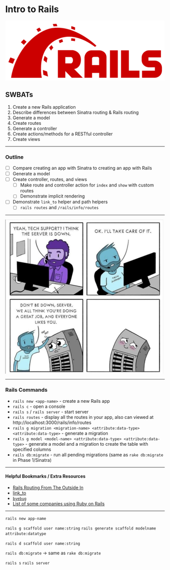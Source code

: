 # Intro to Rails

<img src="pics/Ruby_On_Rails_Logo.svg.png" alt="Ruby On Rails Logo" width="700"/>


## SWBATs

1. Create a new Rails application
2. Describe differences between Sinatra routing & Rails routing
3. Generate a model
4. Create routes
5. Generate a controller
6. Create actions/methods for a RESTful controller
7. Create views

___

### Outline

* [ ] Compare creating an app with Sinatra to creating an app with Rails
* [ ] Generate a model
* [ ] Create controller, routes, and views
  * [ ] Make route and controller action for `index` and `show` with custom routes
  * [ ] Demonstrate implicit rendering
* [ ] Demonstrate `link_to` helper and path helpers
  * [ ] `rails routes` and `/rails/info/routes`

___

<img src="pics/server-cheer.jpg" alt="server is down" width="500"/>

____

### Rails Commands
* `rails new <app-name>` - create a new Rails app
* `rails c` - open a console
* `rails s` / `rails server` - start server
* `rails routes` - display all the routes in your app, also can viewed at http://localhost:3000/rails/info/routes
* `rails g migration <migration-name> <attribute:data-type> <attribute:data-type>` - generate a migration
* `rails g model <model-name> <attribute:data-type> <attribute:data-type>` - generate a model and a migration to create the table with specified columns
* `rails db:migrate` - run all pending migrations (same as `rake db:migrate` in Phase 1/Sinatra)

___

#### Helpful Bookmarks / Extra Resources

* [Rails Routing From The Outside In](https://guides.rubyonrails.org/routing.html)
* [link_to](https://apidock.com/rails/ActionView/Helpers/UrlHelper/link_to)
* [`byebug`](https://edgeguides.rubyonrails.org/debugging_rails_applications.html#debugging-with-the-byebug-gem)
* [List of some companies using Ruby on Rails](https://skillcrush.com/blog/37-rails-sites/)





___

`rails new app-name`

`rails g scaffold user name:string`
`rails generate scaffold modelname attribute:datatype`

`rails d scaffold user name:string`

`rails db:migrate` -> same as `rake db:migrate`

`rails s`
`rails server`